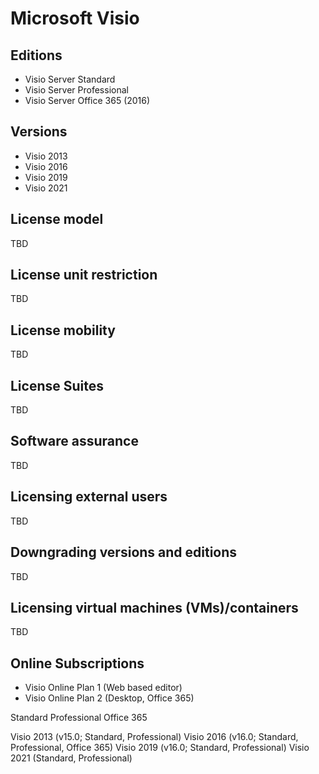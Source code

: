 # Microsoft Visio
## Editions
- Visio Server Standard
- Visio Server Professional
- Visio Server Office 365 (2016)

## Versions
- Visio 2013
- Visio 2016
- Visio 2019
- Visio 2021

## License model
TBD

## License unit restriction
TBD

## License mobility
TBD

## License Suites
TBD

## Software assurance
TBD

## Licensing external users
TBD

## Downgrading versions and editions
TBD

## Licensing virtual machines (VMs)/containers
TBD

## Online Subscriptions
- Visio Online Plan 1 (Web based editor)
- Visio Online Plan 2 (Desktop, Office 365)

Standard
Professional
Office 365


Visio 2013 (v15.0; Standard, Professional)
Visio 2016 (v16.0; Standard, Professional, Office 365)
Visio 2019 (v16.0; Standard, Professional)
Visio 2021 (Standard, Professional)
